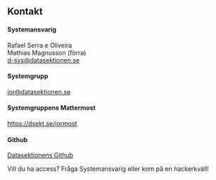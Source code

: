 ## Kontakt

#### Systemansvarig

Rafael Serra e Oliveira </br>
Mathias Magnusson (förra)</br>
[d-sys@datasektionen.se](mailto:d-sys@datasektionen.se)

#### Systemgrupp

[ior@datasektionen.se](mailto:ior@datasektionen.se)

#### Systemgruppens Mattermost

<https://dsekt.se/iormost>

#### Github

[Datasektionens Github](https://dsekt.se/github-link-website)</br>

Vill du ha access? Fråga Systemansvarig eller kom på en hackerkväll!

